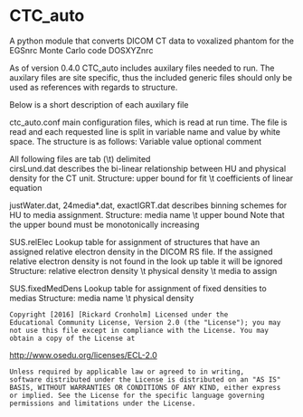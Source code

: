 # CTC_auto

A python module that converts DICOM CT data to voxalized phantom for the EGSnrc Monte Carlo code DOSXYZnrc

As of version 0.4.0 CTC_auto includes auxilary files needed to run. The auxilary files are site specific, thus the included generic files should only be used as references with regards to structure.

Below is a short description of each auxilary file

ctc_auto.conf
  main configuration files, which is read at run time. The file is read and each requested line is split in variable name and value by white space.
  The structure is as follows:
  Variable value optional comment

All following files are tab (\t) delimited  
cirsLund.dat
  describes the bi-linear relationship between HU and physical density for the CT unit.
  Structure:
  upper bound for fit \t coefficients of linear equation
  
justWater.dat, 24media*.dat, exactIGRT.dat
  describes binning schemes for HU to media assignment.
  Structure:
  media name \t upper bound
  Note that the upper bound must be monotonically increasing
  
SUS.relElec
  Lookup table for assignment of structures that have an assigned relative electron density in the DICOM RS file.
  If the assigned relative electron density is not found in the look up table it will be ignored
  Structure:
  relative electron density \t physical density \t media to assign
  
SUS.fixedMedDens
  Lookup table for assignment of fixed densities to medias
  Structure:
  media name \t physical density

	Copyright [2016] [Rickard Cronholm] Licensed under the
	Educational Community License, Version 2.0 (the "License"); you may
	not use this file except in compliance with the License. You may
	obtain a copy of the License at

http://www.osedu.org/licenses/ECL-2.0

	Unless required by applicable law or agreed to in writing,
	software distributed under the License is distributed on an "AS IS"
	BASIS, WITHOUT WARRANTIES OR CONDITIONS OF ANY KIND, either express
	or implied. See the License for the specific language governing
	permissions and limitations under the License.
